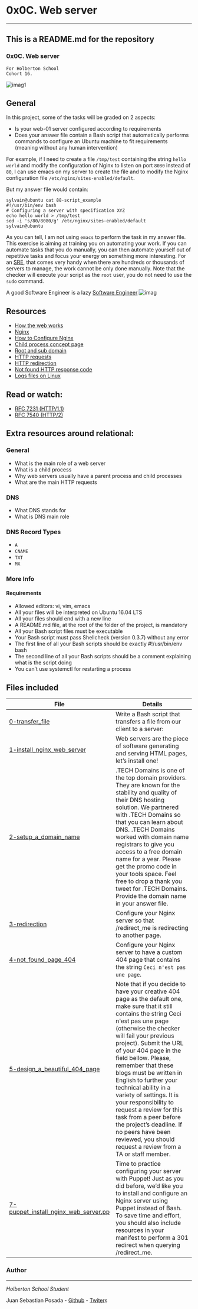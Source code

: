 # 0x0C. Web server
***
## This is a README.md for the repository
### 0x0C. Web server
```
For Holberton School
Cohort 16.
```
![imag1](https://s3.amazonaws.com/intranet-projects-files/holbertonschool-sysadmin_devops/266/8Gu52Qv.png)
## General
In this project, some of the tasks will be graded on 2 aspects:

* Is your web-01 server configured according to requirements
* Does your answer file contain a Bash script that automatically performs commands to configure an Ubuntu machine to fit requirements (meaning without any human intervention)

For example, if I need to create a file `/tmp/test` containing the string `hello world` and modify the configuration of Nginx to listen on port `8080` instead of `80`, I can use emacs on my server to create the file and to modify the Nginx configuration file `/etc/nginx/sites-enabled/default`.

But my answer file would contain:
```
sylvain@ubuntu cat 88-script_example
#!/usr/bin/env bash
# Configuring a server with specification XYZ
echo hello world > /tmp/test
sed -i 's/80/8080/g' /etc/nginx/sites-enabled/default
sylvain@ubuntu
```
As you can tell, I am not using `emacs` to perform the task in my answer file. This exercise is aiming at training you on automating your work. If you can automate tasks that you do manually, you can then automate yourself out of repetitive tasks and focus your energy on something more interesting. For an [SRE](https://www.atlassian.com/incident-management/devops/sre), that comes very handy when there are hundreds or thousands of servers to manage, the work cannot be only done manually. Note that the checker will execute your script as the `root` user, you do not need to use the `sudo` command.

A good Software Engineer is a lazy [Software Engineer](https://www.techwell.com/techwell-insights/2013/12/why-best-programmers-are-lazy-and-act-dumb)
![imag](https://s3.amazonaws.com/intranet-projects-files/holbertonschool-sysadmin_devops/266/82VsYEC.jpg)

## Resources
* [How the web works](https://developer.mozilla.org/en-US/docs/Learn/Getting_started_with_the_web/How_the_Web_works)
* [Nginx](https://en.wikipedia.org/wiki/Nginx)
* [How to Configure Nginx](https://www.digitalocean.com/community/tutorials/how-to-set-up-nginx-server-blocks-virtual-hosts-on-ubuntu-16-04)
* [Child process concept page]()
* [Root and sub domain](https://landingi.com/help/domains-vs-subdomains/)
* [HTTP requests](https://www.tutorialspoint.com/http/http_methods.htm)
* [HTTP redirection](https://moz.com/learn/seo/redirection)
* [Not found HTTP response code](https://en.wikipedia.org/wiki/HTTP_404)
* [Logs files on Linux](https://www.cyberciti.biz/faq/ubuntu-linux-gnome-system-log-viewer/)

## Read or watch:
* [RFC 7231 (HTTP/1.1)](https://datatracker.ietf.org/doc/html/rfc7231)
* [RFC 7540 (HTTP/2)](https://datatracker.ietf.org/doc/html/rfc7540)

## Extra resources around relational:

### General
* What is the main role of a web server
* What is a child process
* Why web servers usually have a parent process and child processes
* What are the main HTTP requests

### DNS
* What DNS stands for
* What is DNS main role

### DNS Record Types
* `A`
* `CNAME`
* `TXT`
* `MX`

### More Info

#### Requirements

* Allowed editors: vi, vim, emacs
* All your files will be interpreted on Ubuntu 16.04 LTS
* All your files should end with a new line
* A README.md file, at the root of the folder of the project, is mandatory
* All your Bash script files must be executable
* Your Bash script must pass Shellcheck (version 0.3.7) without any error
* The first line of all your Bash scripts should be exactly #!/usr/bin/env bash
* The second line of all your Bash scripts should be a comment explaining what is the script doing
* You can’t use systemctl for restarting a process

## Files included

| File                 | Details                                    |
|--------------------- | ------------------------------------------ |
| [0-transfer_file]() |	Write a Bash script that transfers a file from our client to a server:  |
| [1-install_nginx_web_server]() | Web servers are the piece of software generating and serving HTML pages, let’s install one!	       |
| [2-setup_a_domain_name]() | .TECH Domains is one of the top domain providers. They are known for the stability and quality of their DNS hosting solution. We partnered with .TECH Domains so that you can learn about DNS. .TECH Domains worked with domain name registrars to give you access to a free domain name for a year. Please get the promo code in your tools space. Feel free to drop a thank you tweet for .TECH Domains. Provide the domain name in your answer file.	       |
| [3-redirection]() |	Configure your Nginx server so that /redirect_me is redirecting to another page.       |
| [4-not_found_page_404]() |Configure your Nginx server to have a custom 404 page that contains the string `Ceci n'est pas une page`.	       |
| [5-design_a_beautiful_404_page]() |Note that if you decide to have your creative 404 page as the default one, make sure that it still contains the string Ceci n'est pas une page (otherwise the checker will fail your previous project). Submit the URL of your 404 page in the field bellow. Please, remember that these blogs must be written in English to further your technical ability in a variety of settings. It is your responsibility to request a review for this task from a peer before the project’s deadline. If no peers have been reviewed, you should request a review from a TA or staff member.	       |
| [7-puppet_install_nginx_web_server.pp]() |Time to practice configuring your server with Puppet! Just as you did before, we’d like you to install and configure an Nginx server using Puppet instead of Bash. To save time and effort, you should also include resources in your manifest to perform a 301 redirect when querying /redirect_me.	       |



### Author
***
*Holberton School Student*

Juan Sebastian Posada  - [Github](https://github.com/Juansepo13) - [Twiter](https://twitter.com/@JuanSeb35904130)s